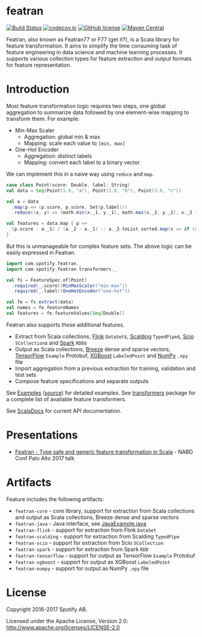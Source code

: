 featran
=======

[![Build Status](https://circleci.com/gh/spotify/featran.svg?style=svg)](https://circleci.com/gh/spotify/featran)
[![codecov.io](https://codecov.io/github/spotify/featran/coverage.svg?branch=master)](https://codecov.io/github/spotify/featran?branch=master)
[![GitHub license](https://img.shields.io/github/license/spotify/featran.svg)](./LICENSE)
[![Maven Central](https://img.shields.io/maven-central/v/com.spotify/featran-core_2.11.svg)](https://maven-badges.herokuapp.com/maven-central/com.spotify/featran-core_2.11)

Featran, also known as Featran77 or F77 (get it?), is a Scala library for feature transformation. It aims to simplify the time consuming task of feature engineering in data science and machine learning processes. It supports various collection types for feature extraction and output formats for feature representation.

# Introduction

Most feature transformation logic requires two steps, one global aggregation to summarize data followed by one element-wise mapping to transform them. For example:

- Min-Max Scaler
  - Aggregation: global min & max
  - Mapping: scale each value to `[min, max]`
- One-Hot Encoder
  - Aggregation: distinct labels
  - Mapping: convert each label to a binary vector

We can implement this in a naive way using `reduce` and `map`.

```scala
case class Point(score: Double, label: String)
val data = Seq(Point(1.0, "a"), Point(2.0, "b"), Point(3.0, "c"))

val a = data
  .map(p => (p.score, p.score, Set(p.label)))
  .reduce((x, y) => (math.min(x._1, y._1), math.max(x._2, y._2), x._3 ++ y._3))

val features = data.map { p =>
  (p.score - a._1) / (a._2 - a._1) :: a._3.toList.sorted.map(s => if (s == p.label) 1.0 else 0.0)
}
```

But this is unmanageable for complex feature sets. The above logic can be easily expressed in Featran.

```scala
import com.spotify.featran._
import com.spotify.featran.transformers._

val fs = FeatureSpec.of[Point]
  .required(_.score)(MinMaxScaler("min-max"))
  .required(_.label)(OneHotEncoder("one-hot"))

val fe = fs.extract(data)
val names = fe.featureNames
val features = fe.featureValues[Seq[Double]]
```

Featran also supports these additional features.

- Extract from Scala collections, [Flink](http://flink.apache.org/) `DataSet`s, [Scalding](https://github.com/twitter/scalding) `TypedPipe`s, [Scio](https://github.com/spotify/scio) `SCollection`s and [Spark](https://spark.apache.org/) `RDD`s
- Output as Scala collections, [Breeze](https://github.com/scalanlp/breeze) dense and sparse vectors,  [TensorFlow](https://www.tensorflow.org/) `Example` Protobuf, [XGBoost](https://github.com/dmlc/xgboost) `LabeledPoint` and [NumPy](http://www.numpy.org/) `.npy` file
- Import aggregation from a previous extraction for training, validation and test sets
- Compose feature specifications and separate outputs

See [Examples](https://spotify.github.io/featran/examples/Examples.scala.html) ([source](https://github.com/spotify/featran/blob/master/examples/src/main/scala/Examples.scala)) for detailed examples. See [transformers](https://spotify.github.io/featran/api/index.html#com.spotify.featran.transformers.package) package for a complete list of available feature transformers.

See [ScalaDocs](https://spotify.github.io/featran) for current API documentation.

# Presentations

- [Featran - Type safe and generic feature transformation in Scala](https://www.lyh.me/slides/featran.html) - NABD Conf Palo Alto 2017 talk

# Artifacts

Feature includes the following artifacts:

- `featran-core` - core library, support for extraction from Scala collections and output as Scala collections, Breeze dense and sparse vectors
- `featran-java` - Java interface, see [JavaExample.java](https://github.com/spotify/featran/blob/master/java/src/test/java/com/spotify/featran/java/examples/JavaExample.java)
- `featran-flink` - support for extraction from Flink `DataSet`
- `featran-scalding` - support for extraction from Scalding `TypedPipe`
- `featran-scio` - support for extraction from Scio `SCollection`
- `featran-spark` - support for extraction from Spark `RDD`
- `featran-tensorflow` - support for output as TensorFlow `Example` Protobuf
- `featran-xgboost` - support for output as XGBoost `LabeledPoint`
- `featran-numpy` - support for output as NumPy `.npy` file

# License

Copyright 2016-2017 Spotify AB.

Licensed under the Apache License, Version 2.0: http://www.apache.org/licenses/LICENSE-2.0
